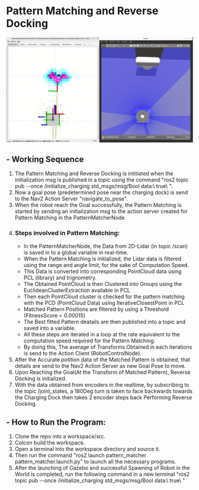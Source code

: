 # Pattern Matching and Reverse Docking

![Pattern Matcher](Pattern_Matching.png)

## - Working Sequence
  1. The Pattern Matching and Reverse Docking is intitiated when the initialization msg is published in a topic using the command "ros2 topic pub --once /initialize_charging std_msgs/msg/Bool data:\ true\ ".
  2. Now a goal pose (predetermined pose near the charging dock) is send to the Nav2 Action Server "navigate_to_pose".
  3. When the robot reach the Goal successfully, the Pattern Matching is started by sending an initialization msg to the action server created for Pattern Matching in the PatternMatcherNode.
  4. ### Steps involved in Pattern Matching:
     - In the PatternMatcherNode, the Data from 2D-Lidar (in topic /scan) is saved in to a global variable in real-time.
     - When the Pattern Matching is initialized, the Lidar data is filtered using the range and angle limit, for the sake of Computation Speed.
     - This Data is converted into corresponding PointCloud data using PCL (library) and trignometry.
     - The Obtained PointCloud is then Clustered into Groups using the EuclideanClusterExtraction available in PCL
     - Then each PointCloud cluster is checked for the pattern matching with the PCD (PointCloud Data) using IterativeClosestPoint in PCL
     - Matched Pattern Positions are filtered by using a Threshold (FitnessScore < 0.00015)
     - The Best fitted Pattern deatails are then published into a topic and saved into a variable.
     - All these steps are iterated in a loop at the rate equivalent to the computation speed required for the Pattern Matching.
     - By doing this, The average of Transforms Obtained in each iterations is send to the Action Client (RobotControlNode).
  5. After the Accurate potition data of the Matched Pattern is obtained, that details are send to the Nav2 Action Server as new Goal Pose to move.
  6. Upon Reaching the Goal(At the Transform of Matched Pattern), Reverse Docking is initialized.
  7. With the data obtained from encoders in the realtime, by subscribing to the topic /joint_states, a 180Deg turn is taken to face backwards towards the Charging Dock then takes 2 encoder steps back Performing Reverse Docking.

## - How to Run the Program:
  1. Clone the repo into a workspace/src.
  2. Colcon build the workspace.
  3. Open a terminal into the workspace directory and source it.
  4. Then run the command "ros2 launch pattern_matcher pattern_matcher.launch.py" to launch all the necessary programs.
  5. After the launching of Gazebo and successful Spawning of Robot in the World is completed, run the following command in a new terminal "ros2 topic pub --once /initialize_charging std_msgs/msg/Bool data:\ true\ "
